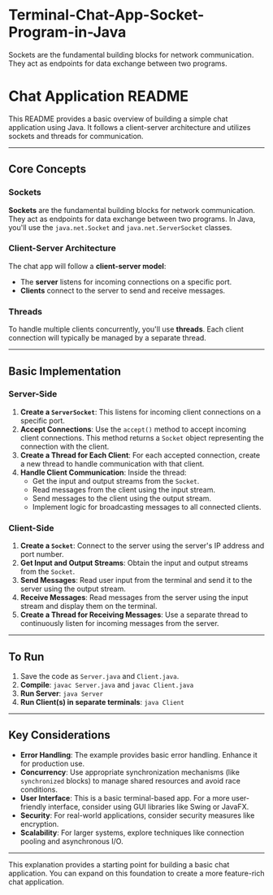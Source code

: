 # Terminal-Chat-App-Socket-Program-in-Java
Sockets are the fundamental building blocks for network communication. They act as endpoints for data exchange between two programs.
# Chat Application README

This README provides a basic overview of building a simple chat application using Java. It follows a client-server architecture and utilizes sockets and threads for communication.

---

## Core Concepts

### Sockets
**Sockets** are the fundamental building blocks for network communication. They act as endpoints for data exchange between two programs. In Java, you'll use the `java.net.Socket` and `java.net.ServerSocket` classes.

### Client-Server Architecture
The chat app will follow a **client-server model**:
* The **server** listens for incoming connections on a specific port.
* **Clients** connect to the server to send and receive messages.

### Threads
To handle multiple clients concurrently, you'll use **threads**. Each client connection will typically be managed by a separate thread.

---

## Basic Implementation

### Server-Side

1.  **Create a `ServerSocket`**: This listens for incoming client connections on a specific port.
2.  **Accept Connections**: Use the `accept()` method to accept incoming client connections. This method returns a `Socket` object representing the connection with the client.
3.  **Create a Thread for Each Client**: For each accepted connection, create a new thread to handle communication with that client.
4.  **Handle Client Communication**: Inside the thread:
    * Get the input and output streams from the `Socket`.
    * Read messages from the client using the input stream.
    * Send messages to the client using the output stream.
    * Implement logic for broadcasting messages to all connected clients.

### Client-Side

1.  **Create a `Socket`**: Connect to the server using the server's IP address and port number.
2.  **Get Input and Output Streams**: Obtain the input and output streams from the `Socket`.
3.  **Send Messages**: Read user input from the terminal and send it to the server using the output stream.
4.  **Receive Messages**: Read messages from the server using the input stream and display them on the terminal.
5.  **Create a Thread for Receiving Messages**: Use a separate thread to continuously listen for incoming messages from the server.

---

## To Run

1.  Save the code as `Server.java` and `Client.java`.
2.  **Compile**: `javac Server.java` and `javac Client.java`
3.  **Run Server**: `java Server`
4.  **Run Client(s) in separate terminals**: `java Client`

---

## Key Considerations

* **Error Handling**: The example provides basic error handling. Enhance it for production use.
* **Concurrency**: Use appropriate synchronization mechanisms (like `synchronized` blocks) to manage shared resources and avoid race conditions.
* **User Interface**: This is a basic terminal-based app. For a more user-friendly interface, consider using GUI libraries like Swing or JavaFX.
* **Security**: For real-world applications, consider security measures like encryption.
* **Scalability**: For larger systems, explore techniques like connection pooling and asynchronous I/O.

---

This explanation provides a starting point for building a basic chat application. You can expand on this foundation to create a more feature-rich chat application.

